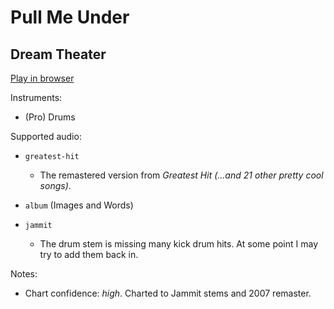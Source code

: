 # Pull Me Under

## Dream Theater


[Play in browser](http://pages.cs.wisc.edu/~tolly/customs/?title=pull-me-under&artist=dream-theater)

Instruments:

  * (Pro) Drums

Supported audio:

  * `greatest-hit`

    * The remastered version from *Greatest Hit (...and 21 other pretty cool songs)*.

  * `album` (Images and Words)

  * `jammit`

    * The drum stem is missing many kick drum hits. At some point I may try to add them back in.

Notes:

  * Chart confidence: *high*. Charted to Jammit stems and 2007 remaster.

